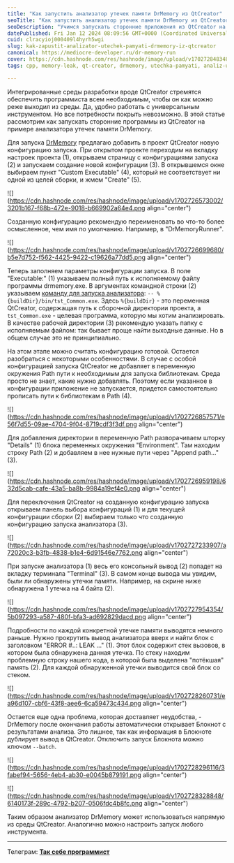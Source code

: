 ```yaml
---
title: "Как запустить анализатор утечек памяти DrMemory из QtCreator"
seoTitle: "Как запустить анализатор утечек памяти DrMemory из QtCreator"
seoDescription: "Учимся запускать сторонние приложения из QtCreator на примере DrMemory"
datePublished: Fri Jan 12 2024 08:09:56 GMT+0000 (Coordinated Universal Time)
cuid: clracyioj000409l4hyrh5wgi
slug: kak-zapustit-analizator-utechek-pamyati-drmemory-iz-qtcreator
canonical: https://mediocre-developer.ru/dr-memory-run
cover: https://cdn.hashnode.com/res/hashnode/image/upload/v1702728483483/05fea436-d05f-41f1-87fc-c23e09a997da.png
tags: cpp, memory-leak, qt-creator, drmemory, utechka-pamyati, analiz-utechek-pamyati

---
```


Интегрированные среды разработки вроде QtCreator стремятся обеспечить программиста всем необходимым, чтобы он как можно реже выходил из среды. Да, удобно работать с универсальным инструментом. Но все потребности покрыть невозможно. В этой статье рассмотрим как запускать сторонние программы из QtCreator на примере анализатора утечек памяти DrMemory.

Для запуска [DrMemory](https://drmemory.org/) предлагаю добавить в проект QtCreator новую конфигурацию запуска. При открытом проекте переходим на вкладку настроек проекта (1), открываем страницу с конфигурациями запуска (2) и запускаем создание новой конфигурации (3). В открывшемся окне выбираем пункт "Custom Executable" (4), который не соответствует ни одной из целей сборки, и жмем "Create" (5).

![](https://cdn.hashnode.com/res/hashnode/image/upload/v1702726573002/3201b167-f68b-472e-9018-b669902a64e4.png align="center")

Созданную конфигурацию рекомендую переименовать во что-то более осмысленное, чем имя по умолчанию. Например, в "DrMemoryRunner".

![](https://cdn.hashnode.com/res/hashnode/image/upload/v1702726699680/b5e7d752-f562-4425-9422-c19626a77dd5.png align="center")

Теперь заполняем параметры конфигурации запуска. В поле "Executable:" (1) указываем полный путь к исполняемому файлу программы drmemory.exe. В аргументах командной строки (2) указываем [команду для запуска анализатора](https://drmemory.org/page_running.html#sec_invocation): `-- %{buildDir}/bin/tst_Common.exe`. Здесь `%{buildDir}` - это переменная QtCreator, содержащая путь к сборочной директории проекта, а `tst_Common.exe` - целевая программа, которую мы хотим анализировать. В качестве рабочей директории (3) рекомендую указать папку с исполняемым файлом: так бывает проще найти выходные данные. Но в общем случае это не принципиально.

На этом этапе можно считать конфигурацию готовой. Остается разобраться с некоторыми особенностями. В случае с особой конфигурацией запуска QtCreator не добавляет в переменную окружения Path пути к необходимым для запуска библиотекам. Среда просто не знает, какие нужно добавлять. Поэтому если указанное в конфигурации приложение не запускается, придется самостоятельно прописать пути к библиотекам в Path (4).

![](https://cdn.hashnode.com/res/hashnode/image/upload/v1702726857571/e56f7d55-09ae-4704-9f04-8719cdf3f3df.png align="center")

Для добавления директории в переменную Path разворачиваем шторку "Details" (1) блока переменных окружения "Environment". Там находим строку Path (2) и добавляем в нее нужные пути через "Append path..." (3).

![](https://cdn.hashnode.com/res/hashnode/image/upload/v1702726959198/632d5cab-cafe-43a5-ba8b-9984a19ef4e0.png align="center")

Для переключения QtCreator на созданную конфигурацию запуска открываем панель выбора конфигураций (1) и для текущей конфигурации сборки (2) выбираем только что созданную конфигурацию запуска анализатора (3).

![](https://cdn.hashnode.com/res/hashnode/image/upload/v1702727233907/a72020c3-b3fb-4838-b1e4-6d91546e7762.png align="center")

При запуске анализатора (1) весь его консольный вывод (2) попадет на вкладку терминала "Terminal" (3). В самом конце вывода мы увидим, были ли обнаружены утечки памяти. Например, на скрине ниже обнаружена 1 утечка на 4 байта (2).

![](https://cdn.hashnode.com/res/hashnode/image/upload/v1702727954354/5b097293-a587-480f-bfa3-ad692829dacd.png align="center")

Подробности по каждой конкретной утечке памяти выводятся немного раньше. Нужно прокрутить вывод анализатора вверх и найти блок с заголовком "ERROR #..: LEAK ..." (1). Этот блок содержит стек вызовов, в котором была обнаружена данная утечка. По стеку находим проблемную строку нашего кода, в которой была выделена "потёкшая" память (2). Для каждой обнаруженной утечки выводится свой блок со стеком.

![](https://cdn.hashnode.com/res/hashnode/image/upload/v1702728260731/ea96d107-cbf6-43f8-aee6-6ca59473c434.png align="center")

Остается еще одна проблема, которая доставляет неудобства, - DrMemory после окончания работы автоматически открывает Блокнот с результатами анализа. Это лишнее, так как информация в Блокноте дублирует вывод в QtCreator. Отключить запуск Блокнота можно ключом `--batch`.

![](https://cdn.hashnode.com/res/hashnode/image/upload/v1702728296116/3fabef94-5656-4eb4-ab30-e0045b879191.png align="center")

![](https://cdn.hashnode.com/res/hashnode/image/upload/v1702728328848/6140173f-289c-4792-b207-0506fdc4b8fc.png align="center")

Таким образом анализатор DrMemory может использоваться напрямую из среды QtCreator. Аналогично можно настроить запуск любого инструмента.

---

Телеграм: [**Так себе программист**](https://t.me/mediocre_developer)